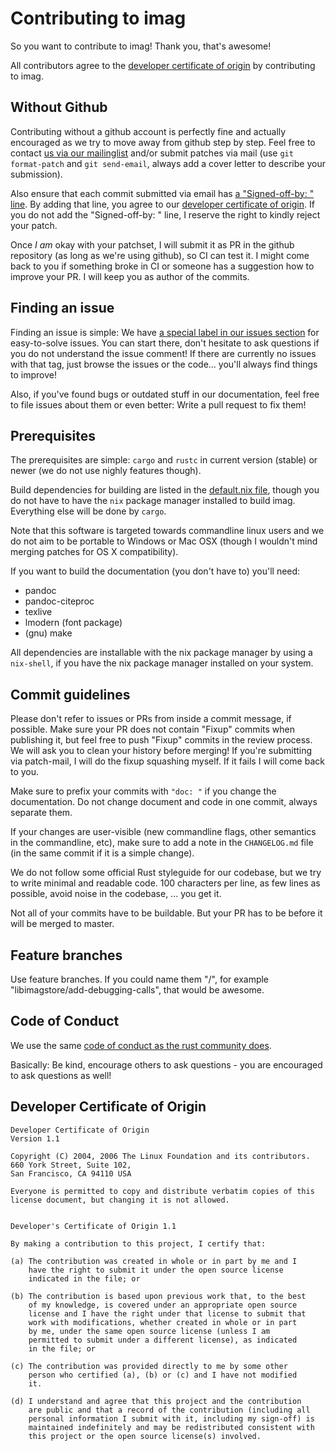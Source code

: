 # Contributing to imag

So you want to contribute to imag! Thank you, that's awesome!

All contributors agree to the
[developer certificate of origin](#developer-certificate-of-origin)
by contributing to imag.


## Without Github

Contributing without a github account is perfectly fine and actually encouraged
as we try to move away from github step by step.
Feel free to contact [us via our mailinglist](http://imag-pim.org/mailinglist/)
and/or submit patches via mail (use `git format-patch` and
`git send-email`, always add a cover letter to describe your submission).

Also ensure that each commit submitted via email has
[a "Signed-off-by: " line](https://stackoverflow.com/questions/1962094/what-is-the-sign-off-feature-in-git-for).
By adding that line, you agree to our
[developer certificate of origin](#developer-certificate-of-origin).
If you do not add the "Signed-off-by: " line, I reserve the right to kindly
reject your patch.

Once _I am_ okay with your patchset, I will
submit it as PR in the github repository (as long as we're using github),
so CI can test it.
I might come back to you if something broke in CI or someone has a suggestion
how to improve your PR. I will keep you as author of the commits.


## Finding an issue

Finding an issue is simple: We have
[a special label in our issues section](https://github.com/matthiasbeyer/imag/issues?q=is%3Aissue+is%3Aopen+label%3Acomplexity%2Feasy)
for easy-to-solve issues. You can start there, don't hesitate to ask questions
if you do not understand the issue comment!
If there are currently no issues with that tag, just browse the issues or the
code... you'll always find things to improve!

Also, if you've found bugs or outdated stuff in our documentation, feel free to
file issues about them or even better: Write a pull request to fix them!


## Prerequisites

The prerequisites are simple: `cargo` and `rustc` in current version (stable)
or newer (we do not use nighly features though).

Build dependencies for building are listed in the
[default.nix file](http://git.imag-pim.org/imag/tree/default.nix),
though you do not have to have the `nix` package manager installed to build
imag.
Everything else will be done by `cargo`.

Note that this software is targeted towards commandline linux users and we do
not aim to be portable to Windows or Mac OSX (though I wouldn't mind merging
patches for OS X compatibility).

If you want to build the documentation (you don't have to) you'll need:

* pandoc
* pandoc-citeproc
* texlive
* lmodern (font package)
* (gnu) make

All dependencies are installable with the nix package manager by using a
`nix-shell`, if you have the nix package manager installed on your system.


## Commit guidelines

Please don't refer to issues or PRs from inside a commit message, if possible.
Make sure your PR does not contain "Fixup" commits when publishing it, but feel
free to push "Fixup" commits in the review process. We will ask you to clean
your history before merging! If you're submitting via patch-mail, I will do the
fixup squashing myself. If it fails I will come back to you.

Make sure to prefix your commits with `"doc: "` if you change the documentation.
Do not change document and code in one commit, always separate them.

If your changes are user-visible (new commandline flags, other semantics in the
commandline, etc), make sure to add a note in the `CHANGELOG.md` file (in the
same commit if it is a simple change).

We do not follow some official Rust styleguide for our codebase, but we try to
write minimal and readable code. 100 characters per line, as few lines as
possible, avoid noise in the codebase, ... you get it.

Not all of your commits have to be buildable. But your PR has to be before it
will be merged to master.


## Feature branches

Use feature branches. If you could name them "<module name>/<what you do>",
for example "libimagstore/add-debugging-calls", that would be awesome.


## Code of Conduct

We use the same
[code of conduct as the rust community does](https://www.rust-lang.org/conduct.html).

Basically: Be kind, encourage others to ask questions - you are encouraged to
ask questions as well!


## Developer Certificate of Origin

```
Developer Certificate of Origin
Version 1.1

Copyright (C) 2004, 2006 The Linux Foundation and its contributors.
660 York Street, Suite 102,
San Francisco, CA 94110 USA

Everyone is permitted to copy and distribute verbatim copies of this
license document, but changing it is not allowed.


Developer's Certificate of Origin 1.1

By making a contribution to this project, I certify that:

(a) The contribution was created in whole or in part by me and I
    have the right to submit it under the open source license
    indicated in the file; or

(b) The contribution is based upon previous work that, to the best
    of my knowledge, is covered under an appropriate open source
    license and I have the right under that license to submit that
    work with modifications, whether created in whole or in part
    by me, under the same open source license (unless I am
    permitted to submit under a different license), as indicated
    in the file; or

(c) The contribution was provided directly to me by some other
    person who certified (a), (b) or (c) and I have not modified
    it.

(d) I understand and agree that this project and the contribution
    are public and that a record of the contribution (including all
    personal information I submit with it, including my sign-off) is
    maintained indefinitely and may be redistributed consistent with
    this project or the open source license(s) involved.
```

